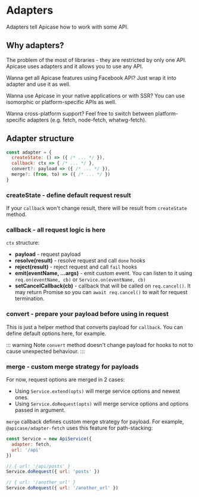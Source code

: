 # Adapters

Adapters tell Apicase how to work with some API.

## Why adapters?

The problem of the most of libraries - they are restricted by only one API. Apicase uses adapters and it allows you to use any API.

Wanna get all Apicase features using Facebook API? Just wrap it into adapter and use it as well.

Wanna use Apicase in your native applications or with SSR? You can use isomorphic or platform-specific APIs as well.

Wanna cross-platform support? Feel free to switch between platform-specific adapters \(e.g. fetch, node-fetch, whatwg-fetch\).

## Adapter structure

```javascript
const adapter = {
  createState: () => ({ /* ... */ }),
  callback: ctx => { /* ... */ },
  convert?: payload => ({ /* ... */ }),
  merge?: (from, to) => ({ /* ... */ })
}
```

### createState - define default request result

If your `callback` won't change result, there will be result from `createState` method.

### callback - all request logic is here

`ctx` structure:

* **payload** - request payload
* **resolve\(result\)** - resolve request and call `done` hooks
* **reject\(result\)** - reject request and call `fail` hooks
* **emit\(eventName, ...args\)** - emit custom event. You can listen to it using `req.on(eventName, cb)` or `Service.on(eventName, cb)`
* **setCancelCallback\(cb\)** - callback that will be called on `req.cancel()`. It may return Promise so you can `await req.cancel()` to wait for request termination.

### convert - prepare your payload before using in request

This is just a helper method that converts payload for `callback`.  You can define default options here, for example.

::: warning Note
`convert` method doesn't change payload for hooks to not to cause unexpected behaviour.
:::

### merge - custom merge strategy for payloads

For now, request options are merged in 2 cases:

* Using `Service.extend(opts)` will merge service options and newest ones.
* Using `Service.doRequest(opts)` will merge service options and options passed in argument.

`merge` callback defines custom merge strategy for payload. For example, `@apicase/adapter-fetch` uses this feature for path-stacking:

```javascript
const Service = new ApiService({
  adapter: fetch,
  url: '/api'
})

// { url: '/api/posts' }
Service.doRequest({ url: 'posts' })

// { url: '/another_url' }
Service.doRequest({ url: '/another_url' })
```



